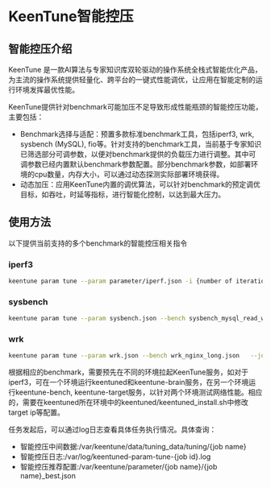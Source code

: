 # KeenTune智能控压
## 智能控压介绍
KeenTune 是一款AI算法与专家知识库双轮驱动的操作系统全栈式智能优化产品，为主流的操作系统提供轻量化、跨平台的一键式性能调优，让应用在智能定制的运行环境发挥最优性能。

KeenTune提供针对benchmark可能加压不足导致形成性能瓶颈的智能控压功能，主要包括：
+ Benchmark选择与适配：预置多款标准benchmark工具，包括iperf3, wrk, sysbench (MySQL), fio等。针对支持的benchmark工具，当前基于专家知识已筛选部分可调参数，以便对benchmark提供的负载压力进行调整。其中可调参数已经内置默认benchmark参数配置。部分benchmark参数，如部署环境的cpu数量，内存大小，可以通过动态探测实际部署环境获得。
+ 动态加压：应用KeenTune内置的调优算法，可以针对benchmark的预定调优目标，如吞吐，时延等指标，进行智能化控制，以达到最大压力。

## 使用方法
以下提供当前支持的多个benchmark的智能控压相关指令
### iperf3
```sh
keentune param tune --param parameter/iperf.json -i {number of iteration} --bench benchmark/iperf/iperf_bench.json --job {job_name}
```
### sysbench
```sh
keentune param tune --param sysbench.json --bench sysbench_mysql_read_write.json --job {job_name} --iteration {number of iteration}
```
### wrk
```sh
keentune param tune --param wrk.json --bench wrk_nginx_long.json   --job {job_name} --iteration {number of iteration}
```
根据相应的benchmark，需要预先在不同的环境拉起KeenTune服务，如对于iperf3，可在一个环境运行keentuned和keentune-brain服务，在另一个环境运行keentune-bench, keentune-target服务，以针对两个环境测试网络性能。相应的，需要在keentuned所在环境中的keentuned/keentuned_install.sh中修改target ip等配置。

任务发起后，可以通过log日志查看具体任务执行情况。具体查询：
+ 智能控压中间数据:/var/keentune/data/tuning_data/tuning/{job name}
+ 智能控压日志:/var/log/keentuned-param-tune-{job id}.log
+ 智能控压推荐配置:/var/keentune/parameter/{job name}/{job name}_best.json